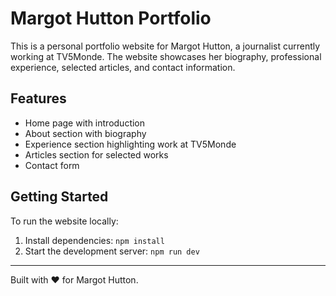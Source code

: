 # Margot Hutton Portfolio

This is a personal portfolio website for Margot Hutton, a journalist currently working at TV5Monde. The website showcases her biography, professional experience, selected articles, and contact information.

## Features
- Home page with introduction
- About section with biography
- Experience section highlighting work at TV5Monde
- Articles section for selected works
- Contact form

## Getting Started
To run the website locally:
1. Install dependencies: `npm install`
2. Start the development server: `npm run dev`

---

Built with ❤️ for Margot Hutton. 